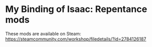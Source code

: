 # My Binding of Isaac: Repentance mods

These mods are available on Steam: https://steamcommunity.com/workshop/filedetails/?id=2784126187
